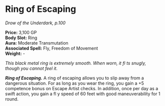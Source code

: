 # Ring of Escaping

*Drow of the Underdark, p.100*

**Price:** 3,100 GP  
**Body Slot:** Ring  
**Aura:** Moderate Transmutation  
**Associated Spell:** Fly, Freedom of Movement  
**Weight:** -

*This black metal ring is extremely smooth. When worn, it fi ts snugly, though you cannot feel it.*

***Ring of Escaping.*** 
A ring of escaping allows you to slip away
from a dangerous situation. For as long
as you wear the ring, you gain a +5
competence bonus on Escape Artist
checks.
In addition, once per day as a swift
action, you gain a fl y speed of 60
feet with good maneuverability for
1 round.